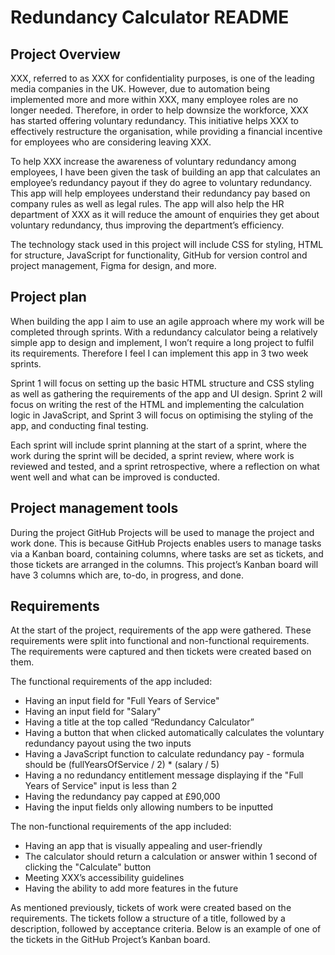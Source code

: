 # Redundancy Calculator README
## Project Overview
XXX, referred to as XXX for confidentiality purposes, is one of the leading media companies in the UK. However, due to automation being implemented more and more within XXX,  many employee roles are no longer needed. Therefore, in order to help downsize the workforce, XXX has started offering voluntary redundancy. This initiative helps XXX to effectively restructure the organisation, while providing a financial incentive for employees who are considering leaving XXX.

To help XXX increase the awareness of voluntary redundancy among employees, I have been given the task of building an app that calculates an employee’s redundancy payout if they do agree to voluntary redundancy. This app will help employees understand their redundancy pay based on company rules as well as legal rules. The app will also help the HR department of XXX as it will reduce the amount of enquiries they get about voluntary redundancy, thus improving the department’s efficiency. 

The technology stack used in this project will include CSS for styling, HTML for structure, JavaScript for functionality, GitHub for version control and project management, Figma for design, and more.

## Project plan
When building the app I aim to use an agile approach where my work will be completed through sprints. With a redundancy calculator being a relatively simple app to design and implement, I won’t require a long project to fulfil its requirements. Therefore I feel I can implement this app in 3 two week sprints. 

Sprint 1 will focus on setting up the basic HTML structure and CSS styling as well as gathering the requirements of the app and UI design. Sprint 2 will focus on writing the rest of the HTML and implementing the calculation logic in JavaScript, and Sprint 3 will focus on optimising the styling of the app, and conducting final testing.

Each sprint will include sprint planning at the start of a sprint, where the work during the sprint will be decided, a sprint review, where work is reviewed and tested, and a sprint retrospective, where a reflection on what went well and what can be improved is conducted.

## Project management tools
During the project GitHub Projects will be used to manage the project and work done. This is because GitHub Projects enables users to manage tasks via a Kanban board, containing columns, where tasks are set as tickets, and those tickets are arranged in the columns. This project’s Kanban board will have 3 columns which are, to-do, in progress, and done. 

## Requirements
At the start of the project, requirements of the app were gathered. These requirements were split into functional and non-functional requirements. The requirements were captured and then tickets were created based on them.

The functional requirements of the app included:
* Having an input field for "Full Years of Service"
* Having an input field for "Salary"
* Having a title at the top called “Redundancy Calculator”
* Having a button that when clicked automatically calculates the voluntary redundancy payout using the two inputs
* Having a JavaScript function to calculate redundancy pay - formula should be (fullYearsOfService / 2) * (salary / 5)
* Having a no redundancy entitlement message displaying if the "Full Years of Service" input is less than 2
* Having the redundancy pay capped at £90,000
* Having the input fields only allowing numbers to be inputted

The non-functional requirements of the app included:
 * Having an app that is visually appealing and user-friendly 
 * The calculator should return a calculation or answer within 1 second of clicking the "Calculate" button 
 * Meeting XXX’s accessibility guidelines
 * Having the ability to add more features in the future

As mentioned previously, tickets of work were created based on the requirements. The tickets follow a structure of a title, followed by a description, followed by acceptance criteria. Below is an example of one of the tickets in the GitHub Project’s Kanban board.

